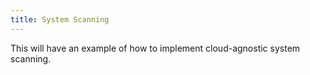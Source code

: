 ```yaml
---
title: System Scanning
---
```

This will have an example of how to implement cloud-agnostic system scanning.
